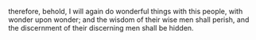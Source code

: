 therefore, behold, I will again do wonderful things with this people, with wonder upon wonder; and the wisdom of their wise men shall perish, and the discernment of their discerning men shall be hidden.
